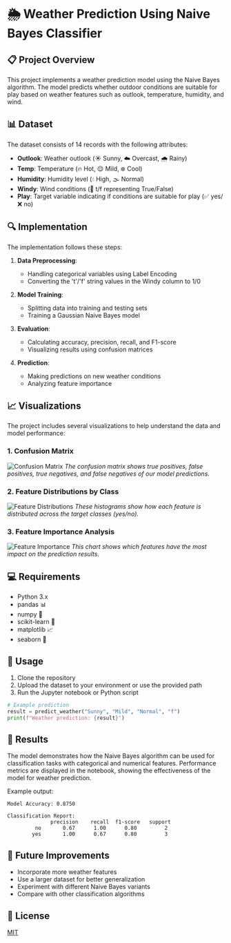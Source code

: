 # 🌦️ Weather Prediction Using Naive Bayes Classifier

## 📋 Project Overview
This project implements a weather prediction model using the Naive Bayes algorithm. The model predicts whether outdoor conditions are suitable for play based on weather features such as outlook, temperature, humidity, and wind.

## 📊 Dataset
The dataset consists of 14 records with the following attributes:
- **Outlook**: Weather outlook (☀️ Sunny, ☁️ Overcast, 🌧️ Rainy)
- **Temp**: Temperature (🔥 Hot, 😌 Mild, ❄️ Cool)
- **Humidity**: Humidity level (💧 High, 🌫️ Normal)
- **Windy**: Wind conditions (💨 t/f representing True/False)
- **Play**: Target variable indicating if conditions are suitable for play (✅ yes/❌ no)

## 🔍 Implementation
The implementation follows these steps:
1. **Data Preprocessing**: 
   - Handling categorical variables using Label Encoding
   - Converting the 't'/'f' string values in the Windy column to 1/0
   
2. **Model Training**: 
   - Splitting data into training and testing sets
   - Training a Gaussian Naive Bayes model
   
3. **Evaluation**: 
   - Calculating accuracy, precision, recall, and F1-score
   - Visualizing results using confusion matrices
   
4. **Prediction**: 
   - Making predictions on new weather conditions
   - Analyzing feature importance

## 📈 Visualizations
The project includes several visualizations to help understand the data and model performance:

### 1. Confusion Matrix
![Confusion Matrix](https://via.placeholder.com/400x300?text=Confusion+Matrix)
*The confusion matrix shows true positives, false positives, true negatives, and false negatives of our model predictions.*

### 2. Feature Distributions by Class
![Feature Distributions](https://via.placeholder.com/600x400?text=Feature+Distributions)
*These histograms show how each feature is distributed across the target classes (yes/no).*

### 3. Feature Importance Analysis
![Feature Importance](https://via.placeholder.com/500x350?text=Feature+Importance)
*This chart shows which features have the most impact on the prediction results.*

## 💻 Requirements
- Python 3.x
- pandas 📊
- numpy 🔢
- scikit-learn 🤖
- matplotlib 📈
- seaborn 🎨

## 🚀 Usage
1. Clone the repository
2. Upload the dataset to your environment or use the provided path
3. Run the Jupyter notebook or Python script

```python
# Example prediction
result = predict_weather("Sunny", "Mild", "Normal", "f")
print(f"Weather prediction: {result}")
```

## 📝 Results
The model demonstrates how the Naive Bayes algorithm can be used for classification tasks with categorical and numerical features. Performance metrics are displayed in the notebook, showing the effectiveness of the model for weather prediction.

Example output:
```
Model Accuracy: 0.8750

Classification Report:
              precision    recall  f1-score   support
         no       0.67      1.00      0.80         2
        yes       1.00      0.67      0.80         3
```

## 🔮 Future Improvements
- Incorporate more weather features
- Use a larger dataset for better generalization
- Experiment with different Naive Bayes variants
- Compare with other classification algorithms

## 📜 License
[MIT](https://choosealicense.com/licenses/mit/)
